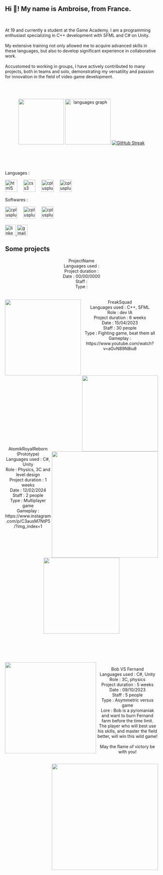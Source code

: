 <h2 align="left">Hi 👋! My name is Ambroise, from France.</h2>

<br clear="both">

<h8 align="left">At 19 and currently a student at the Game Academy, I am a programming enthusiast specializing in C++ development with SFML and C# on Unity.<br><br>My extensive training not only allowed me to acquire advanced skills in these languages, but also to develop significant experience in collaborative work.<br><br>Accustomed to working in groups, I have actively contributed to many projects, both in teams and solo, demonstrating my versatility and passion for innovation in the field of video game development.<br><br><br><br></h8>
<div align="center">
 
  <img src="https://github-readme-stats.vercel.app/api?username=poulpux&show_icons=true&show_icons=true&locale=en&hide_title=false&layout=compact&card_width=320&langs_count=5&theme=dracula&hide_border=false" height="150"  />
  <img src="https://github-readme-stats.vercel.app/api/top-langs/?username=poulpux&show_icons=true&locale=en&hide_title=false&layout=compact&card_width=320&langs_count=5&theme=dracula&hide_border=false" height="150" alt="languages graph"  />
  <a href="https://git.io/streak-stats"><img src="https://github-readme-streak-stats-one-henna.vercel.app?user=Poulpux&theme=dracula" alt="GitHub Streak" /></a>

 

</div>

<br clear="both">
<br><br><br>
<p align="left">Languages :</p>

<div align="left">
  <img src="https://skillicons.dev/icons?i=py" height="40" alt="html5 logo"  />
  <img width="12" />
  <img src="https://skillicons.dev/icons?i=c" height="40" alt="css3 logo"  />
  <img width="12" />
  <img src="https://skillicons.dev/icons?i=cpp" height="40" alt="cplusplus logo"  />
  <img width="12" />
  <img src="https://skillicons.dev/icons?i=cs" height="40" alt="cplusplus logo"  />

</div>

<p align="left">Softwares :</p>

<div align="left">
    <img src="https://skillicons.dev/icons?i=unity" height="40" alt="cplusplus logo"  />
  <img width="12" />
      <img src="https://skillicons.dev/icons?i=firebase" height="40" alt="cplusplus logo"  />
  <img width="12" />
        <img src="https://skillicons.dev/icons?i=github" height="40" alt="cplusplus logo"  />
  <img width="12" />
  
</div>
<br>
<div align="left">
  <a href="ambroise.marquet@gmail.com" target="_blank">
    <img src="https://img.shields.io/static/v1?message=LinkedIn&logo=linkedin&label=&color=0077B5&logoColor=white&labelColor=&style=for-the-badge" height="35" alt="linkedin logo"  />
  </a>
  <a href="ambroise.marquet@gmail.com" target="_blank">
    <img src="https://img.shields.io/static/v1?message=Gmail&logo=gmail&label=&color=D14836&logoColor=white&labelColor=&style=for-the-badge" height="35" alt="gmail logo"  />
  </a>
</div>

<h2 align="left">Some projects</h2>
<div align="center">
<h12 align="left">
 ProjectName<br>
Languages used : <br>
Project duration : <br>
Date : 00/00/0000<br>
Staff : <br>
Type :  <br>
</div>
 <br><br>
 <img align="left" height="250" src="https://i.ytimg.com/vi/aGvN89N8iu8/maxresdefault.jpg"  />

<div align="center">
FreakSquad<br>
Languages used : C++, SFML<br>
Role : dev IA<br>
Project duration : 6 weeks<br>
Date : 15/04/2023<br>
Staff : 30 people<br>
Type : Fighting game, beat them all <br>
Gameplay : https://www.youtube.com/watch?v=aGvN89N8iu8<br><br>

<img align="right" height="250" src="https://lh3.googleusercontent.com/pw/AP1GczOR-b650af1zYXXS7nIz_v5B_5hrKB977KtW9eVJlvIHvx1_Q9HMwaNg4mZufYGW-IxHjzDhGK89xMPlVxbfwcOgDSpdNVM3oa8u2SvIxk-pr5Ktzc0WR6q9i5gWIcYz1Q5qSxnR3MmzSQSUMbtzwjPXCJe1M0zgRqzE2Q2fCqHabFRlIaZVcfreyMa7SytJqu1wkvB4asAUEIt3eHrw3sp4W8nkIy4ErLMmwYdTqd8y8hTB7QNouR03z33lMCXynwzHdpvbpo22Fzcd_Pfp-DMR3ZCaWNmQ2lMBJVCIvWpDtQ9NSiS9BK8eEXrrXe-nXB2_DH-G4itoYGJEujaKCnCC5-slqo7gAQ_JgFcfMhV8QNQj8Sxk8SVlxcQ8PVOgzBK8FuCjKEKFIown0-JLNOti83JhTTiypyT-CSAQY8Z-J8GdCOQ_RxmrHK6kW60bPt-33fq4eSKEzy_z8Iam6THYHhA7HLTyX9GNUwLT6N25934jv7q5_KtMB8tFEGD2g18npuoZrMfIKayYZhbMSFOWAyDswxofGuMh1fNRh3RTXLPtsJAcozkxVK11vlwyZp5K_twhJXoXwzVg7scKsOrSMf9QjWRFt1DzlU3Rb18FZsNnWwtUAO9tV7U7oNxl7myiaupg5O4vIrGDpKbdEZmTqqGjcM8LhdSbKVJdtJ_PpOnHMGBLJjALoSFv5ke5pZZMHA1TByGQJAh4IHavZmgOuKHZkx0y0BLGj0gD1df8jXWqeselP09f2jfEESHj5bsCSvpylglP66_CF8YEQxYMUdqs0Z-4OO_p6Lbp0XbZHReqGBSsWz41VXU8bxwr2vlraMjLg5PqeTRMvqyDIWzF3VlICDMy_E_zwmrqa5uSDu4oTkdWqdKXG7v2wC2uNLKQEIthn1WCIgwzk1pTztjEgzBvUOFbNdNFCy2f-hPveF1gfmwti4ckPBvg27Cze-CDB6JEziZhSPrHyiAzzOkVik9cxG5QW15THZE5mqt4P4TkodfWmbKGtKKqwrbpG_7FvwljiVVP6UnABxBUXpgr-rRAz8QHziZz6dsW-RYbnfkXi_V5KKXjnpYALsVKsIX7RqsxTNekJI=w1317-h684-s-no-gm?authuser=0"  />



<br><br> <br><br>  <br><br>  <br><br>  <br><br>  <br><br><br>

<h2 align="left"></h2>
<br> 

 <img align="right" height="350" src="https://static.wikia.nocookie.net/darwin-project/images/e/ec/Nuke.png/revision/latest?cb=20200105073958"  />
AtomikRoyalReborn (Prototype)<br>
Languages used : C#, Unity<br>
Role : Physics, 3C and level design <br>
Project duration : 1 weeks<br>
Date : 12/02/2024<br>
Staff : 2 people<br>
Type : Multiplayer game <br>
Gameplay : https://www.instagram.com/p/C3ausM7NtP5/?img_index=1<br><br>
<img align="center" height="250" src="https://i.ytimg.com/vi/eu3gUgZjkmM/maxresdefault.jpg"  />

 <br><br> 
<h2 align="left"></h2>
<br> 

 <img align="left" height="300" src="https://lh3.googleusercontent.com/pw/AP1GczN6EKdtDEFpQI7NW09hD-hJcmu25bxmzIkNO8rZR--bdoIjmp5U56tACfnJREqtsqycUpxnOpK-gINOZYTrkK-LccHTh0P3zGrWx5gGNLXDt7GrHYvH0vSTwPMbE4NMuMjLCcWLgPngLbZuRXCg7ezs7hVk6dilFbdhaVzbp6y7vgMYgf8hYa6qe4dXKpeh22M1H1A1hidCat-lGFnfjZuNe6ypC_2qGVzelP0mvFPoH5Frg4LXdjikELE9K4PqaUZB_QfoMBYnBy_FvKW3J8EX-qlBH1WvSdIt6cPdrls4URRHDoEvX8aUn_3NPLpkyBqhgQukPCDfyCOsSu0Ty5hUo49yyXIARnY0OTPs4DIkS5Gk02baRMD4Y2CTuZggMyn94svlYT5yI41wo8dbw64V4wURaofTqViOuL09iVd0qFpPbJElIpOToGKGkcmFdvSVGzbjMou9r1goR-TQB7WE9Jv82mgxAD043S_oQTHnhu1ca1BW-9VJGoFoyV2vwHnjBNh8nWhylauMdrzHbFfU_soEZdKDp4zg6AvQcPou_p0rA-lho3C7L_q4U6Bpj4SqpTg-ltOXRs59qPAuWbMzpP510U7X_I2Qtc6KPlYcSMMUKh_t5X13ezPENw41b9iFlCkgUUSY1LWd9c0EXNBKnI5h4DmSUz_Bc5TAAus_aswqDHtv6aX8oZc18EbfqP17bU_aM3cxx8UXrOdDsyBIrGM1uw1Tg2VWEfCM0D_SG_VYEj5UYzej5EHlE4Bn7rYUGYAvJqsAxnOxUTkFDbBw2p9gANa_7T-C3UsfukFOxTppkUPvMQ1Zgf7wiwKcF0UCoQSQFRnb94a09DyiJ61z3vwl7KyzicHQZYATW4FMdKImKmy78-DhpwGwFsqL7fOlDIWvPvnQmCIMGAUkdzzaGioSHQl2oOHGPOgtPx0QSBrTQZGwRQ8UH1I7frs-T1lGbA_p8bEXpr9zPc2ZfvAU6SOZ4218AhRQ81tDptSZqgksGVdGMWQnNLqQwefOEoz1PZB5xwzwrpDZZXx7A9Ro4NDA7dz0d4F7IteG9mstjgkAyOx3d4d7RUXjWp-dXYQdyMNuUSR01g=w1152-h768-s-no-gm?authuser=0"  />
 
Bob VS Fernand <br>
Languages used : C#, Unity<br>
Role : 3C, physics<br>
Project duration : 5 weeks<br>
Date : 09/10/2023<br>
Staff : 5 people<br>
Type : Asymmetric versus game<br>
Lore : Bob is a pyromaniak and want to burn Fernand farm before the time limit. <br>The player who will best use his skills, and master the field better, will win this wild game! <br><br>May the flame of victory be with you!<br><br>

<img align="right" height="350" src="https://lh3.googleusercontent.com/pw/AP1GczMfxrsrDCDeZHpZbjF5GzgcxYDEjSQteQXVZTDSeAI8ozGLwkOCOnwMSrEzZ1ACxCwh0IBvfK1YPhN7AfHmw2gzIe_r2hv69P_T8v4BRFf6VvOJQf4-jve4OD1_xBem7a9eGIUjnXDtUssk0Vb_0Gz5of3zi-3y9cLud9WEjrbtGtWMId0mIOppHhDeT9-jmpOhG_NMLbof-D9h8jweyDf2aTcAyToqBJLwfSdP2WF9IAF3eolVZ1eypORA2ui34o2Z3RIAVk7sUx77M9RujMX7cYCSpNaL_2myDcX1GoQ1ZtBMSsY9L1A1HdP0B3G10aQvzvFKByUpdiuJkXHitNSfBgOn2scynwadQ5b16b5TJ_GzuG9h1HklDe1jUQ5kAOOWXUXfBuKZCgA1S12o00HV-3g8d2_Jq9SED8BH-cPb-wXeIR0CKccovwpVj8ZvFCSPqRWJCfhrZcffp_14VF-hlUVS4yMhTAex9mZww_CgHkTcHT5GgpeO4b_10DHokMoT2izq90bDMo3zh4qJ_Vz9hFch0DV_yMWhfkX0wysgyexKIiUakAtCjwQgrN1MM5vxRRx6xqhPOk-lMGqoaY_I-QB-Zgzw5cOwm7Kmctre5eiaRL1Bheu49dP7jgGZ2wa8dWuuYvPY2Gh-AHuNOb6GCgoeJlVXWio80RRrMnbU7xRUSh1EoiQC_hSVLXhTeKaNXTnI7YGRtf8PupRZ4TI1DvTN4ERQ4lGraWkATjjqzkq5IF0JJeKT1fTPH5PHZShRVyo_SnqRyhrIaeaCY-CQki6r-Rxm8BUFYtYjXTJh73xnxDGGO7YfIFyC2jtII51oqL3TkRN4eur9zSjkcsMPT90nMGUumW-f98mPqcun6PsIU-tiJOo-P6Ffn7fjjSAp4fdaVFsZywY3Vpg1IyDQU5GtQwB_eNxTq1dMznY81uyQ4pqekHcXZPwuIpA00LFu2XGKBj0HYaqGnLryRg8KLg7ToKCRon2pGB2oDEy_5ODub4orOcSsfRrFtBdf1pNJ-kfZcb7cIlZpFsJB-E935tV9CM7dRVwv18pkEG7_mziNkovHKxY61ZvcDl_l3ebJ5J8VnoVK7w=w1152-h768-s-no-gm?authuser=0"  />

 <br><br>
</div>


